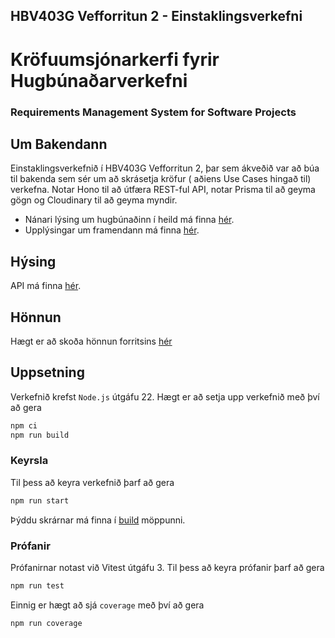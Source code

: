 ## HBV403G Vefforritun 2 - Einstaklingsverkefni
# Kröfuumsjónarkerfi fyrir Hugbúnaðarverkefni
### Requirements Management System for Software Projects

## Um Bakendann
Einstaklingsverkefnið í HBV403G Vefforritun 2, þar sem ákveðið var að búa til bakenda sem sér um að skrásetja kröfur ( aðiens Use Cases hingað til) verkefna. Notar Hono til að útfæra REST-ful API, notar Prisma til að geyma gögn og Cloudinary til að geyma myndir. 
* Nánari lýsing um hugbúnaðinn í heild má finna [hér](../README.md).
* Upplýsingar um framendann má finna [hér](../frontend/README.md).

## Hýsing
API má finna [hér](https://hbv403g-vef2-ev2-pls.onrender.com).

## Hönnun
Hægt er að skoða hönnun forritsins [hér](designDocs/Design.png)

## Uppsetning
Verkefnið krefst `Node.js` útgáfu 22.
Hægt er að setja upp verkefnið með því að gera 
```bash
npm ci
npm run build
```

### Keyrsla
Til þess að keyra verkefnið þarf að gera
```bash
npm run start
```

Þýddu skrárnar má finna í [build](build/) möppunni.

### Prófanir
Prófanirnar notast við Vitest útgáfu 3.
Til þess að keyra prófanir þarf að gera 
```bash
npm run test
```
Einnig er hægt að sjá `coverage` með því að gera
```bash
npm run coverage
```
